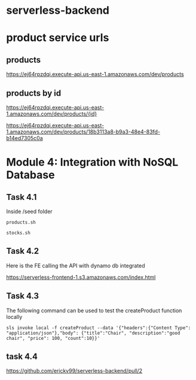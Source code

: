 # serverless-backend

# product service urls

## products

https://ej64rpzdqi.execute-api.us-east-1.amazonaws.com/dev/products

## products by id

https://ej64rpzdqi.execute-api.us-east-1.amazonaws.com/dev/products/{id}

https://ej64rpzdqi.execute-api.us-east-1.amazonaws.com/dev/products/18b3113a8-b9a3-48e4-83fd-b14ed7305c0a

# Module 4: Integration with NoSQL Database

## Task 4.1

Inside /seed folder

```
products.sh
```

```
stocks.sh
```

## Task 4.2

Here is the FE calling the API with dynamo db integrated

https://serverless-frontend-1.s3.amazonaws.com/index.html

## Task 4.3

The following command can be used to test the createProduct function locally

```
sls invoke local -f createProduct --data '{"headers":{"Content Type": "application/json"},"body": {"title":"Chair", "description":"good chair", "price": 100, "count":10}}'
```

## task 4.4

https://github.com/erickv99/serverless-backend/pull/2
